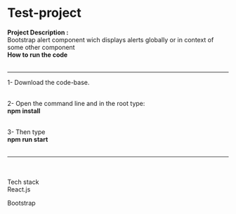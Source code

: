# Test-project
<b>Project Description :</b> <br>
Bootstrap alert component wich displays alerts globally or in context of some other component <br>
<b>How to run the code</b> <br><br> <hr>
1- Download the code-base.<br><br>

2- Open the command line and in the root type:<br> <b>npm install</b><br><br>

3- Then type<br> <b> npm run start</b><br><br>
<hr> <br><br>
Tech stack<br>
React.js<br>

Bootstrap<br>





